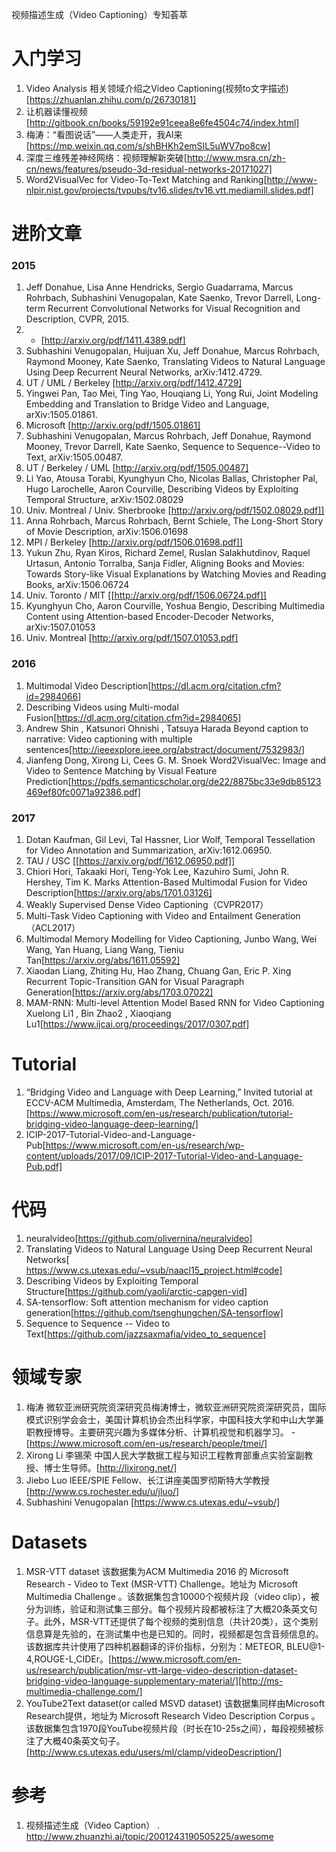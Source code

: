 视频描述生成（Video Captioning）专知荟萃
# 入门学习
1. Video Analysis 相关领域介绍之Video Captioning(视频to文字描述)[https://zhuanlan.zhihu.com/p/26730181]
1. 让机器读懂视频[http://gitbook.cn/books/59192e91ceea8e6fe4504c74/index.html]
1. 梅涛：“看图说话”——人类走开，我AI来[https://mp.weixin.qq.com/s/shBHKh2emSIL5uWV7po8cw]
1. 深度三维残差神经网络：视频理解新突破[http://www.msra.cn/zh-cn/news/features/pseudo-3d-residual-networks-20171027]
1. Word2VisualVec for Video-To-Text Matching and Ranking[http://www-nlpir.nist.gov/projects/tvpubs/tv16.slides/tv16.vtt.mediamill.slides.pdf]

# 进阶文章
### 2015
1. Jeff Donahue, Lisa Anne Hendricks, Sergio Guadarrama, Marcus Rohrbach, Subhashini Venugopalan, Kate Saenko, Trevor Darrell, Long-term Recurrent Convolutional Networks for Visual Recognition and Description, CVPR, 2015.
1. - [http://arxiv.org/pdf/1411.4389.pdf]
1. Subhashini Venugopalan, Huijuan Xu, Jeff Donahue, Marcus Rohrbach, Raymond Mooney, Kate Saenko, Translating Videos to Natural Language Using Deep Recurrent Neural Networks, arXiv:1412.4729.
1. UT / UML / Berkeley [http://arxiv.org/pdf/1412.4729]
1. Yingwei Pan, Tao Mei, Ting Yao, Houqiang Li, Yong Rui, Joint Modeling Embedding and Translation to Bridge Video and Language, arXiv:1505.01861.
1. Microsoft [http://arxiv.org/pdf/1505.01861]
1. Subhashini Venugopalan, Marcus Rohrbach, Jeff Donahue, Raymond Mooney, Trevor Darrell, Kate Saenko, Sequence to Sequence--Video to Text, arXiv:1505.00487.
1. UT / Berkeley / UML [http://arxiv.org/pdf/1505.00487]
1. Li Yao, Atousa Torabi, Kyunghyun Cho, Nicolas Ballas, Christopher Pal, Hugo Larochelle, Aaron Courville, Describing Videos by Exploiting Temporal Structure, arXiv:1502.08029
1. Univ. Montreal / Univ. Sherbrooke [http://arxiv.org/pdf/1502.08029.pdf]]
1. Anna Rohrbach, Marcus Rohrbach, Bernt Schiele, The Long-Short Story of Movie Description, arXiv:1506.01698
1. MPI / Berkeley [http://arxiv.org/pdf/1506.01698.pdf]]
1. Yukun Zhu, Ryan Kiros, Richard Zemel, Ruslan Salakhutdinov, Raquel Urtasun, Antonio Torralba, Sanja Fidler, Aligning Books and Movies: Towards Story-like Visual Explanations by Watching Movies and Reading Books, arXiv:1506.06724
1. Univ. Toronto / MIT [[http://arxiv.org/pdf/1506.06724.pdf]]
1. Kyunghyun Cho, Aaron Courville, Yoshua Bengio, Describing Multimedia Content using Attention-based Encoder-Decoder Networks, arXiv:1507.01053
1. Univ. Montreal [http://arxiv.org/pdf/1507.01053.pdf]
### 2016
1. Multimodal Video Description[https://dl.acm.org/citation.cfm?id=2984066]
1. Describing Videos using Multi-modal Fusion[https://dl.acm.org/citation.cfm?id=2984065]
1. Andrew Shin , Katsunori Ohnishi , Tatsuya Harada Beyond caption to narrative: Video captioning with multiple sentences[http://ieeexplore.ieee.org/abstract/document/7532983/]
1. Jianfeng Dong, Xirong Li, Cees G. M. Snoek Word2VisualVec: Image and Video to Sentence Matching by Visual Feature Prediction[https://pdfs.semanticscholar.org/de22/8875bc33e9db85123469ef80fc0071a92386.pdf]
### 2017
1. Dotan Kaufman, Gil Levi, Tal Hassner, Lior Wolf, Temporal Tessellation for Video Annotation and Summarization, arXiv:1612.06950.
1. TAU / USC [[https://arxiv.org/pdf/1612.06950.pdf]]
1. Chiori Hori, Takaaki Hori, Teng-Yok Lee, Kazuhiro Sumi, John R. Hershey, Tim K. Marks Attention-Based Multimodal Fusion for Video Description[https://arxiv.org/abs/1701.03126]
1. Weakly Supervised Dense Video Captioning（CVPR2017）
1. Multi-Task Video Captioning with Video and Entailment Generation（ACL2017）
1. Multimodal Memory Modelling for Video Captioning, Junbo Wang, Wei Wang, Yan Huang, Liang Wang, Tieniu Tan[https://arxiv.org/abs/1611.05592]
1. Xiaodan Liang, Zhiting Hu, Hao Zhang, Chuang Gan, Eric P. Xing Recurrent Topic-Transition GAN for Visual Paragraph Generation[https://arxiv.org/abs/1703.07022]
1. MAM-RNN: Multi-level Attention Model Based RNN for Video Captioning Xuelong Li1 , Bin Zhao2 , Xiaoqiang Lu1[https://www.ijcai.org/proceedings/2017/0307.pdf]

# Tutorial
1. “Bridging Video and Language with Deep Learning,” Invited tutorial at ECCV-ACM Multimedia, Amsterdam, The Netherlands, Oct. 2016.[https://www.microsoft.com/en-us/research/publication/tutorial-bridging-video-language-deep-learning/]
1. ICIP-2017-Tutorial-Video-and-Language-Pub[https://www.microsoft.com/en-us/research/wp-content/uploads/2017/09/ICIP-2017-Tutorial-Video-and-Language-Pub.pdf]

# 代码
1. neuralvideo[https://github.com/olivernina/neuralvideo]
1. Translating Videos to Natural Language Using Deep Recurrent Neural Networks[ https://www.cs.utexas.edu/~vsub/naacl15_project.html#code]
1. Describing Videos by Exploiting Temporal Structure[https://github.com/yaoli/arctic-capgen-vid]
1. SA-tensorflow: Soft attention mechanism for video caption generation[https://github.com/tsenghungchen/SA-tensorflow]
1. Sequence to Sequence -- Video to Text[https://github.com/jazzsaxmafia/video_to_sequence]

# 领域专家
1. 梅涛 微软亚洲研究院资深研究员梅涛博士，微软亚洲研究院资深研究员，国际模式识别学会会士，美国计算机协会杰出科学家，中国科技大学和中山大学兼职教授博导。主要研究兴趣为多媒体分析、计算机视觉和机器学习。 - [https://www.microsoft.com/en-us/research/people/tmei/]
1. Xirong Li 李锡荣 中国人民大学数据工程与知识工程教育部重点实验室副教授、博士生导师。[http://lixirong.net/]
1. Jiebo Luo IEEE/SPIE Fellow、长江讲座美国罗彻斯特大学教授[http://www.cs.rochester.edu/u/jluo/]
1. Subhashini Venugopalan [https://www.cs.utexas.edu/~vsub/]

# Datasets
1. MSR-VTT dataset 该数据集为ACM Multimedia 2016 的 Microsoft Research - Video to Text (MSR-VTT) Challenge。地址为 Microsoft Multimedia Challenge 。该数据集包含10000个视频片段（video clip），被分为训练，验证和测试集三部分。每个视频片段都被标注了大概20条英文句子。此外，MSR-VTT还提供了每个视频的类别信息（共计20类），这个类别信息算是先验的，在测试集中也是已知的。同时，视频都是包含音频信息的。该数据库共计使用了四种机器翻译的评价指标，分别为：METEOR, BLEU@1-4,ROUGE-L,CIDEr。[https://www.microsoft.com/en-us/research/publication/msr-vtt-large-video-description-dataset-bridging-video-language-supplementary-material/][http://ms-multimedia-challenge.com/]
1. YouTube2Text dataset(or called MSVD dataset) 该数据集同样由Microsoft Research提供，地址为 Microsoft Research Video Description Corpus 。该数据集包含1970段YouTube视频片段（时长在10-25s之间），每段视频被标注了大概40条英文句子。[http://www.cs.utexas.edu/users/ml/clamp/videoDescription/]
# 参考
1. 视频描述生成（Video Caption） . http://www.zhuanzhi.ai/topic/2001243190505225/awesome